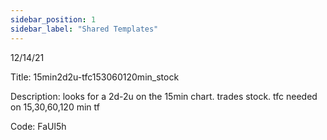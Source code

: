 ```yaml
---
sidebar_position: 1
sidebar_label: "Shared Templates"
---
```




12/14/21

Title: 15min2d2u-tfc153060120min_stock

Description: looks for a 2d-2u on the 15min chart. trades stock. tfc needed on 15,30,60,120 min tf

Code: FaUl5h

